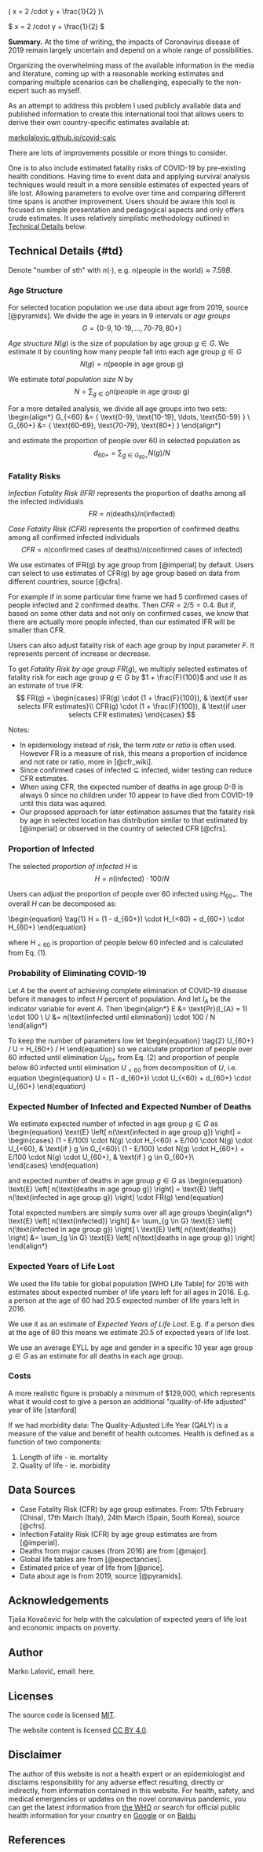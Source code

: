 \( x = 2 /cdot y + \frac{1}{2} )\

$ x = 2 /cdot y + \frac{1}{2} $

**Summary.** At the time of writing, the impacts of Coronavirus disease of 2019
remain largely uncertain and depend on a whole range of possibilities.

Organizing the overwhelming mass of the available information in the media and literature,
coming up with a reasonable working estimates and comparing multiple scenarios can be challenging,
especially to the non-expert such as myself.

As an attempt to address this problem I used publicly available data and published information
to create this international tool that allows users to derive their own country-specific estimates available at:

[markolalovic.github.io/covid-calc](https://markolalovic.github.io/covid-calc/)

There are lots of improvements possible or more things to consider.

One is to also include estimated fatality risks of COVID-19 by pre-existing health conditions. Having time to event data and applying survival analysis techniques would result in a more sensible estimates of expected years of life lost. Allowing parameters to evolve over time and comparing different time spans is another improvement. Users should be aware this tool is focused on simple presentation and pedagogical aspects and only offers crude estimates. It uses relatively simplistic methodology outlined in [Technical Details](#td) below.

## Technical Details {#td}
Denote "number of sth" with $n(\cdot)$, e.g. $n(\text{people in the world}) \approx 7.59B$.

### Age Structure
For selected location population we use data about age from 2019, source [@pyramids]. We divide the age in years in 9 intervals or *age groups*
$$
G =
  \{ \text{0-9}, \text{10-19}, \ldots, \text{70-79}, \text{80+} \}
$$

*Age structure* $N(g)$ is the size of population by age group $g \in G$. We estimate it by counting how many people fall into each age group $g \in G$
$$
N(g) =
  n(\text{people in age group g})
$$

We estimate *total population size* $N$ by
$$
N = \sum_{g \in G}
  n(\text{people in age group g})
$$

For a more detailed analysis, we divide all age groups into two sets:
\begin{align*}
G_{<60} &=
  \{ \text{0-9}, \text{10-19}, \ldots, \text{50-59} \} \\
G_{60+} &=
  \{ \text{60-69}, \text{70-79}, \text{80+} \}
\end{align*}

and estimate the proportion of people over 60 in selected population as
$$
d_{60+} = \sum_{g \in G_{60+}} N(g) / N
$$

### Fatality Risks
*Infection Fatality Risk (IFR)* represents the proportion of deaths among all the infected individuals
$$
FR =
  n(\text{deaths}) /
  n(\text{infected})
$$

*Case Fatality Risk (CFR)* represents the proportion of confirmed deaths among all confirmed infected individuals
$$
CFR =
 n( \text{confirmed cases of deaths} ) /
 n( \text{confirmed cases of infected} )
$$

We use estimates of IFR(g) by age group from [@imperial] by default. Users can select to use estimates of CFR(g) by age group based on data from different countries, source [@cfrs].

For example if in some particular time frame we had 5 confirmed cases of people infected and 2 confirmed deaths. Then $CFR = 2/5 = 0.4$. But if, based on some other data and not only on confirmed cases, we know that there are actually more people infected, than our estimated IFR will be smaller than CFR.

Users can also adjust fatality risk of each age group by input parameter $F$. It represents percent of increase or decrease.

To get *Fatality Risk by age group* $FR(g)$, we multiply selected estimates of fatality risk for each age group $g \in G$ by $1 + \frac{F}{100}$ and use it as an estimate of true IFR:
$$
FR(g) =
\begin{cases}
   IFR(g) \cdot (1 + \frac{F}{100}), & \text{if user selects IFR estimates}\\
   CFR(g) \cdot (1 + \frac{F}{100}), & \text{if user selects CFR estimates}
\end{cases}
$$

Notes:

* In epidemiology instead of *risk*, the term *rate* or *ratio* is often used. However FR is a measure of risk, this means a proportion of incidence and not rate or ratio, more in [@cfr_wiki].
* Since $\text{confirmed cases of infected} \subseteq \text{infected}$, wider testing can reduce CFR estimates.
* When using CFR, the expected number of deaths in age group 0-9 is always 0 since no children under 10 appear to have died from COVID-19 until this data was aquired.
* Our proposed approach for later estimation assumes that the fatality risk by age in selected location has distribution similar to that estimated by [@imperial] or observed in the country of selected CFR [@cfrs].

### Proportion of Infected
The selected *proportion of infected* $H$ is
$$
H = n(\text{infected}) \cdot 100 / N
$$

Users can adjust the proportion of people over 60 infected using $H_{60+}$. The overall $H$ can be decomposed as:

\begin{equation}   \tag{1}
H = (1 - d_{60+}) \cdot H_{<60} + d_{60+} \cdot H_{60+}
\end{equation}

where $H_{<60}$ is proportion of people below 60 infected and is calculated from Eq. (1).


### Probability of Eliminating COVID-19
Let $A$ be the event of achieving complete elimination of COVID-19 disease before it manages to infect $H$ percent of population. And let $I_{A}$ be the indicator variable for event $A$. Then
\begin{align*}
E &= \text{Pr}(I_{A} = 1) \cdot 100 \\
U &= n(\text{infected until elimination}) \cdot 100 / N
\end{align*}

To keep the number of parameters low let
\begin{equation}   \tag{2}
U_{60+} / U = H_{60+} / H
\end{equation}
so we calculate proportion of people over 60 infected until elimination $U_{60+}$ from Eq. (2) and proportion of people below 60 infected until elimination $U_{<60}$ from decomposition of $U$, i.e. equation
\begin{equation}
U = (1 - d_{60+}) \cdot U_{<60} + d_{60+} \cdot U_{60+}
\end{equation}

### Expected Number of Infected and Expected Number of Deaths
We estimate expected number of infected in age group $g \in G$ as
\begin{equation}
  \text{E} \left[ n(\text{infected in age group g}) \right] =
  \begin{cases}
    (1 - E/100) \cdot N(g) \cdot H_{<60} + E/100 \cdot N(g) \cdot U_{<60}, & \text{if } g \in G_{<60}\\
    (1 - E/100) \cdot N(g) \cdot H_{60+} + E/100 \cdot N(g) \cdot U_{60+}, & \text{if } g \in G_{60+}\\  
  \end{cases}
\end{equation}

and expected number of deaths in age group $g \in G$ as
\begin{equation}
  \text{E} \left[ n(\text{deaths in age group g}) \right] =
    \text{E} \left[ n(\text{infected in age group g}) \right] \cdot FR(g)
\end{equation}

Total expected numbers are simply sums over all age groups
\begin{align*}
  \text{E} \left[ n(\text{infected}) \right] &= \sum_{g \in G} \text{E} \left[ n(\text{infected in age group g}) \right] \\
  \text{E} \left[ n(\text{deaths}) \right] &= \sum_{g \in G} \text{E} \left[ n(\text{deaths in age group g}) \right]
\end{align*}

### Expected Years of Life Lost
We used the life table for global population [WHO Life Table] for 2016 with estimates about expected number of life years left for all ages in 2016. E.g. a person at the age of 60 had 20.5 expected number of life years left in 2016.

We use it as an estimate of *Expected Years of Life Lost*. E.g. if a person dies at the age of 60 this means we estimate 20.5 of expected years of life lost.

We use an average EYLL by age and gender in a specific 10 year age group $g \in G$ as an estimate
for all deaths in each age group.

### Costs
A more realistic figure is probably a minimum of $129,000, which represents what it would cost to give a person an additional "quality-of-life adjusted" year of life [stanford]

If we had morbidity data:
The Quality-Adjusted Life Year (QALY) is a measure of the value and benefit of health outcomes.
Health is defined as a function of two components:
1. Length of life - ie. mortality
2. Quality of life - ie. morbidity

## Data Sources
* Case Fatality Risk (CFR) by age group estimates. From: 17th February (China), 17th March (Italy), 24th March (Spain, South Korea), source [@cfrs].
* Infection Fatality Risk (CFR) by age group estimates are from [@imperial].
* Deaths from major causes (from 2016) are from [@major].
* Global life tables are from [@expectancies].
* Estimated price of year of life from [@price].
* Data about age is from 2019, source [@pyramids].

## Acknowledgements
Tjaša Kovačević for help with the calculation of expected years of life lost and economic impacts on poverty.

## Author
Marko Lalović, email: here.

## Licenses
The source code is licensed <a href="http://opensource.org/licenses/mit-license.php">MIT</a>.

The website content is licensed <a href="https://creativecommons.org/licenses/by/4.0/deed.ast">CC BY 4.0</a>.


## Disclaimer
The author of this website is not a health expert or an epidemiologist and disclaims responsibility for any adverse effect resulting, directly or indirectly, from information contained in this website. For health, safety, and medical emergencies or updates on the novel coronavirus pandemic, you can get the latest information from [the WHO](https://www.who.int/emergencies/diseases/novel-coronavirus-2019) or search for official public health information for your country on [Google](https://www.google.com/search?q=Coronavirus) or on [Baidu](https://www.baidu.com/s?ie=utf-8&f=8&rsv_bp=1&rsv_idx=1&tn=baidu&wd=新冠病毒)


## References
